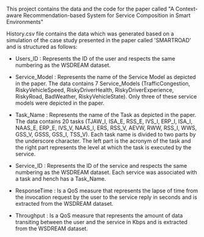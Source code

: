 This project contains the data and the code for the paper called "A Context-aware Recommendation-based System for Service Composition in Smart Environments"

History.csv file contains the data which was generated based on a simulation of the case study presented in the paper called 'SMARTROAD' and is structured as follows:

- Users_ID : Represents the ID of the user and respects the same numbering as the WSDREAM dataset.

- Service_Model : Represents the name of the Service Model as depicted in the paper. The data contains 7 Service_Models (TrafficCongestion, RiskyVehicleSpeed, RiskyDriverHealth, RiskyDriverExperience, RiskyRoad, BadWeather, RiskyVehicleState). Only three of these service models were depicted in the paper.

- Task_Name : Represents the name of the Task as depicted in the paper. The data contains 20 tasks (TJAW_I, ISA_E, RSS_E, IVS_I, ERP_I, ISA_I, NAAS_E, ERP_E, IVS_V, NAAS_I, ERS, RSS_V, AEVW, RWW, RSS_I, WWS, GSS_V, GSSS, GSS_I, TSS_V). Each task name is divided to two parts by the underscore character. The left part is the acronym of the task and the right part represents the level at which the task is executed by the service.

- Service_ID : Represents the ID of the service and respects the same numbering as the WSDREAM dataset. Each service was associated with a task and hench has a Task_Name.

- ResponseTime : Is a QoS measure that represents the lapse of time from the invocation request by the user to the service reply in seconds and is extracted from the WSDREAM dataset.

- Throughput : Is a QoS measure that represents the amount of data transiting between the user and the service in Kbps and is extracted from the WSDREAM dataset.